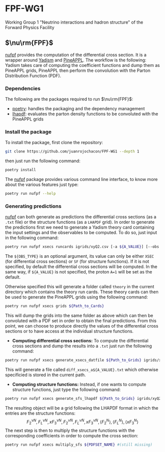 # FPF-WG1
Working Group 1 "Neutrino interactions and hadron structure" of the Forward Physics Facility

## $\nu\rm{FPF}$

[nufpf](https://github.com/juanrojochacon/FPF-WG1/tree/main/nufpf) provides the computation of the differential cross section. It is a wrapper around [Yadism](https://github.com/NNPDF/yadism) and [PineAPPL](https://github.com/NNPDF/pineappl). The workflow is the following: Yadism takes care of computing the coefficient functions and dump them as PineAPPL grids, PineAPPL then perform the convolution with the Parton Distribution Function (PDF).

### Dependencies

The following are the packages required to run $\nu\rm{FPF}$:
- [poetry](https://python-poetry.org/): handles the packaging and the dependency management
- [lhapdf](https://lhapdf.hepforge.org/): evaluates the parton density functions to be convoluted with the PineAPPL grids

### Install the package

To install the package, first clone the repository:
```bash
git clone https://github.com/juanrojochacon/FPF-WG1 --depth 1
```
then just run the following command:
```bash
poetry install
```
The [nufpf](https://github.com/juanrojochacon/FPF-WG1/tree/main/nufpf) package provides various command line interface, to know more about the various features just type:
```bash
poetry run nufpf --help
```

### Generating predictions

[nufpf](https://github.com/juanrojochacon/FPF-WG1/tree/main/nufpf) can both generate as predictions the differential cross sections (as a `.txt` file) or the structure functions (as a `LHAPDF` grid). In order to generate the predictions first we need to generate a Yadism theory card containing the input settings and the observables to be computed. To do so, just input in the following command:
```bash
poetry run nufpf xsecs runcards igrids/xyQ2.csv [-a ${A_VALUE}] [--obs ${OBS_TYPE}]
```
The `${OBS_TYPE}` is an optional argument, its value can only be either `XSEC` (for differential cross sections) or `SF` (for structure functions). If it is not specified, by default the differential cross sections will be computed. In the same way, if `${A_VALUE}` is not specified, the proton `A=1` will be set as the default.

Otherwise specified this will generate a folder called `theory` in the current directory which contains the theory run cards. These theory cards can then be used to generate the PineAPPL grids using the following command:
```bash
poetry run nufpf xsecs grids ${Path_to_Cards}
```
This will dump the grids into the same folder as above which can then be convoluted with a PDF set in order to obtain the final predictions. From this point, we can choose to produce directly the values of the differential cross sections or to have access at the individual structure functions.

* **Computing differential cross sections:**
To compute the differential cross sections and dump the results into a `.txt` just run the following command:
```bash
poetry run nufpf xsecs generate_xsecs_datfile ${Path_to_Grids} igrids/xyQ2.csv ${PDFSET_NAME}
```
This will generate a file called `diff_xsecs_a${A_VALUE}.txt` which otherwise specificied is stored in the current path.

* **Computing structure functions:**
Instead, if one wants to compute structure functions, just type the following command:
```bash
poetry run nufpf xsecs generate_sfs_lhapdf ${Path_to_Grids} igrids/xyQ2.csv ${PDFSET_NAME}
```
The resulting object will be a grid following the LHAPDF format in which the entries are the structure functions:
$$F_2^{\nu N}, F_L^{\nu N}, xF_3^{\nu N}, F_2^{\bar{\nu} N}, F_L^{\bar{\nu} N}, xF_3^{\bar{\nu} N}, \langle F_2^N \rangle, \langle F_L^N \rangle, \langle xF_3^N \rangle$$
The next step is then to multiply the structure functions with the corresponding coefficients in order to compute the cross section:
```bash
poetry run nufpf xsecs multiply_sfs ${PDFSET_NAME} #(still missing)
```
